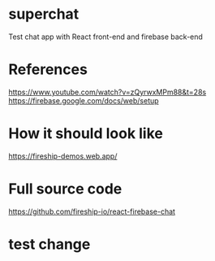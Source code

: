 # superchat
 Test chat app with React front-end and firebase back-end

# References
https://www.youtube.com/watch?v=zQyrwxMPm88&t=28s
https://firebase.google.com/docs/web/setup

# How it should look like
https://fireship-demos.web.app/

# Full source code
https://github.com/fireship-io/react-firebase-chat

# test change
